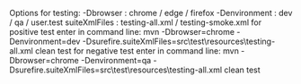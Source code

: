 Options for testing:
-Dbrowser : chrome / edge / firefox
-Denvironment : dev / qa / user.test
suiteXmlFiles : testing-all.xml / testing-smoke.xml
for positive test enter in command line: mvn -Dbrowser=chrome -Denvironment=dev -Dsurefire.suiteXmlFiles=src\test\resources\testing-all.xml clean test 
for negative test enter in command line: mvn -Dbrowser=chrome -Denvironment=qa -Dsurefire.suiteXmlFiles=src\test\resources\testing-all.xml clean test
